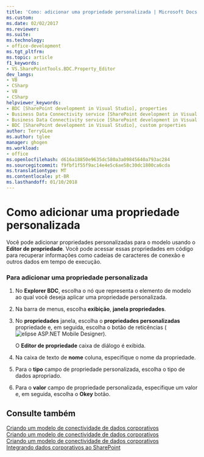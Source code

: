 ```yaml
---
title: 'Como: adicionar uma propriedade personalizada | Microsoft Docs'
ms.custom: 
ms.date: 02/02/2017
ms.reviewer: 
ms.suite: 
ms.technology:
- office-development
ms.tgt_pltfrm: 
ms.topic: article
f1_keywords:
- VS.SharePointTools.BDC.Property_Editor
dev_langs:
- VB
- CSharp
- VB
- CSharp
helpviewer_keywords:
- BDC [SharePoint development in Visual Studio], properties
- Business Data Connectivity service [SharePoint development in Visual Studio], properties
- Business Data Connectivity service [SharePoint development in Visual Studio], custom properties
- BDC [SharePoint development in Visual Studio], custom properties
author: TerryGLee
ms.author: tglee
manager: ghogen
ms.workload:
- office
ms.openlocfilehash: d616a18850e9635dc580a3a09845640a793ac284
ms.sourcegitcommit: f9fbf1f55f9ac14e4e5c6ae58c30dc1800ca6cda
ms.translationtype: MT
ms.contentlocale: pt-BR
ms.lasthandoff: 01/10/2018
---
```

# <a name="how-to-add-a-custom-property"></a>Como adicionar uma propriedade personalizada
  Você pode adicionar propriedades personalizadas para o modelo usando o **Editor de propriedade**. Você pode acessar essas propriedades em código para recuperar informações como cadeias de caracteres de conexão e outros dados em tempo de execução.  
  
### <a name="to-add-a-custom-property"></a>Para adicionar uma propriedade personalizada  
  
1.  No **Explorer BDC**, escolha o nó que representa o elemento de modelo ao qual você deseja aplicar uma propriedade personalizada.  
  
2.  Na barra de menus, escolha **exibição**, **janela propriedades**.  
  
3.  No **propriedades** janela, escolha o **propriedades personalizadas** propriedade e, em seguida, escolha o botão de reticências (![elipse ASP.NET Mobile Designer](../sharepoint/media/mwellipsis.gif "ASP. Elipse de NET Mobile Designer")).  
  
     O **Editor de propriedade** caixa de diálogo é exibida.  
  
4.  Na caixa de texto de **nome** coluna, especifique o nome da propriedade.  
  
5.  Para o **tipo** campo de propriedade personalizada, escolha o tipo de dados apropriado.  
  
6.  Para o **valor** campo de propriedade personalizada, especifique um valor e, em seguida, escolha o **Okey** botão.  
  
## <a name="see-also"></a>Consulte também  
 [Criando um modelo de conectividade de dados corporativos](../sharepoint/designing-a-business-data-connectivity-model.md)   
 [Criando um modelo de conectividade de dados corporativos](../sharepoint/designing-a-business-data-connectivity-model.md)   
 [Criando um modelo de conectividade de dados corporativos](../sharepoint/creating-a-business-data-connectivity-model.md)   
 [Integrando dados corporativos ao SharePoint](../sharepoint/integrating-business-data-into-sharepoint.md)  
  
  